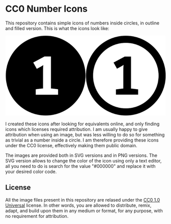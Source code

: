 # CC0 Number Icons

This repository contains simple icons of numbers inside circles, in outline and filled version. This is what the icons look like:

![](readme-example.png)

I created these icons after looking for equivalents online, and only finding icons which licenses required attribution. I am usually happy to give attribution when using an image, but was less willing to do so for something as trivial as a number inside a circle. I am therefore providing these icons under the CC0 license, effectively making them public domain.

The images are provided both in SVG versions and in PNG versions. The SVG version allows to change the color of the icon using only a text editor, all you need to do is search for the value "#000000" and replace it with your desired color code.

## License

All the image files present in this repository are relased under the [CC0 1.0 Universal](https://creativecommons.org/publicdomain/zero/1.0/) license. In other words, you are allowed to distribute, remix, adapt, and build upon them in any medium or format, for any purpose, with no requirement for attribution.
